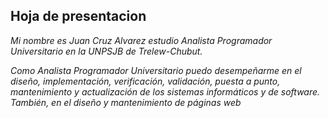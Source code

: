 ## Hoja de presentacion

*Mi nombre es Juan Cruz Alvarez estudio Analista Programador Universitario en la UNPSJB de Trelew-Chubut.*

*Como Analista Programador Universitario puedo desempeñarme en el diseño, implementación, verificación, validación, 
puesta a punto, mantenimiento y actualización de los sistemas informáticos y de software.
También, en el diseño y mantenimiento de páginas web*
